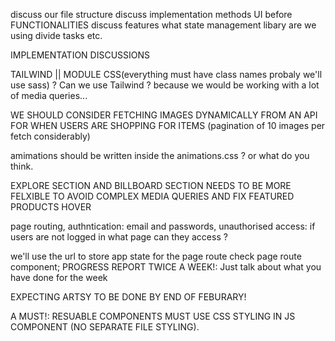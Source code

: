 discuss our file structure
discuss implementation methods  UI before FUNCTIONALITIES
discuss features
what state management libary are we using
divide tasks etc.

IMPLEMENTATION DISCUSSIONS

<!-- UI talk !important before fnctionality -->
TAILWIND || MODULE CSS(everything must have class names probaly we'll use sass) ?
Can we use Tailwind ? because we would be working with a lot of media queries...

<!-- functionality talk -->
WE SHOULD CONSIDER FETCHING IMAGES DYNAMICALLY FROM AN API FOR WHEN USERS ARE SHOPPING FOR ITEMS (pagination of 10 images per fetch considerably)

amimations should be written inside the animations.css ? or what do you think.

EXPLORE SECTION AND BILLBOARD SECTION NEEDS TO BE MORE FELXIBLE TO AVOID COMPLEX MEDIA QUERIES
AND FIX FEATURED PRODUCTS HOVER

page routing, authntication: email and passwords, unauthorised access: if users are not logged in what page can they access ?

we'll use the url to store app state for the page route check page route component;
PROGRESS REPORT TWICE A WEEK!: Just talk about what you have done for the week

EXPECTING ARTSY TO BE DONE BY END OF FEBURARY!


A MUST!: RESUABLE COMPONENTS MUST USE CSS STYLING IN JS COMPONENT (NO SEPARATE FILE STYLING).

